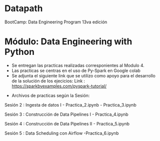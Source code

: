 # Datapath
BootCamp: Data Engineering Program 13va edición

#  Módulo: Data Engineering with Python

- Se entregan las practicas realizadas corresponientes al Modulo 4.
- Las practicas se centras en el uso de Py-Spark en Google colab
- Se adjunta el siguiente link que se utilizo como apoyo para el desarrollo de la solución de los ejecicios:
Link : https://sparkbyexamples.com/pyspark-tutorial/


* Archivos de practicas según la Sesión:

Sesión 2 : Ingesta de datos I
	- Practica_2.ipynb
	- Practica_3.ipynb

Sesión 3 : Construcción de Data Pipelines I
	- Practica_4.ipynb

Sesión 4 : Construcción de Data Pipelines II
	- Practica_5.ipynb

Sesión 5 : Data Scheduling con Airflow
	-Practica_6.ipynb
	
	
